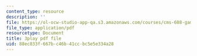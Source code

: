 ```yaml
---
content_type: resource
description: ''
file: https://ol-ocw-studio-app-qa.s3.amazonaws.com/courses/cms-608-game-design-spring-2014/88ec833f667bc46b41ccbc5e5e334a28_1506697.pdf
file_type: application/pdf
resourcetype: Document
title: 3play pdf file
uid: 88ec833f-667b-c46b-41cc-bc5e5e334a28
---
```

